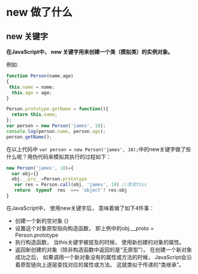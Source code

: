 # new 做了什么

## new 关键字
**在JavaScript中， new 关键字用来创建一个类（模拟类）的实例对象。**

例如:
```ts
function Person(name,age)
{
 this.name = name;
  this.age = age;
}

Person.prototype.getName = function(){
  return this.name;
};
var person = new Person('james', 18);
console.log(person.name, person.age);
person.getName();
```
在以上代码中 `var person = new Person('james', 18);`中的new关键字做了些什么呢？用伪代码来模拟其执行的过程如下：
```ts
new Person('james', 18)={
  var obj={}
  obj.__pro__=Person.prototype
   var res = Person.call(obj, 'james', 18) //改变this
   return  typeof  res  === 'object'? res:obj 
}
```

在JavaScript中， 使用new关键字后， 意味着做了如下4件事：

* 创建一个新的空对象 {}
* 设置这个对象原型指向构造函数， 即上例中的obj.__proto = Person.prototype
* 执行构造函数， 当this关键字被提及的时候， 使用新创建的对象的属性。
* 返回新创建的对象（除非构造函数中返回的是“无原型”）。
在创建一个新对象成功之后， 如果调用一个新对象没有的属性或方法的时候， JavaScript会沿着原型链向上逐层查找对应的属性或方法。 这就类似于传递的“类继承”。


